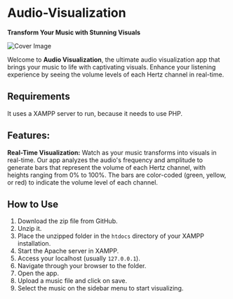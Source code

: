 # Audio-Visualization

**Transform Your Music with Stunning Visuals**

![Cover Image](https://raw.githubusercontent.com/GiovanniEliasDaRosa/Audio-Visualization/main/card.gif)

Welcome to **Audio Visualization**, the ultimate audio visualization app that brings your music to life with captivating visuals. Enhance your listening experience by seeing the volume levels of each Hertz channel in real-time.

## Requirements

It uses a XAMPP server to run, because it needs to use PHP.

## Features:

**Real-Time Visualization:** Watch as your music transforms into visuals in real-time. Our app analyzes the audio's frequency and amplitude to generate bars that represent the volume of each Hertz channel, with heights ranging from 0% to 100%. The bars are color-coded (green, yellow, or red) to indicate the volume level of each channel.

## How to Use

1. Download the zip file from GitHub.
2. Unzip it.
3. Place the unzipped folder in the `htdocs` directory of your XAMPP installation.
4. Start the Apache server in XAMPP.
5. Access your localhost (usually `127.0.0.1`).
6. Navigate through your browser to the folder.
7. Open the app.
8. Upload a music file and click on save.
9. Select the music on the sidebar menu to start visualizing.
